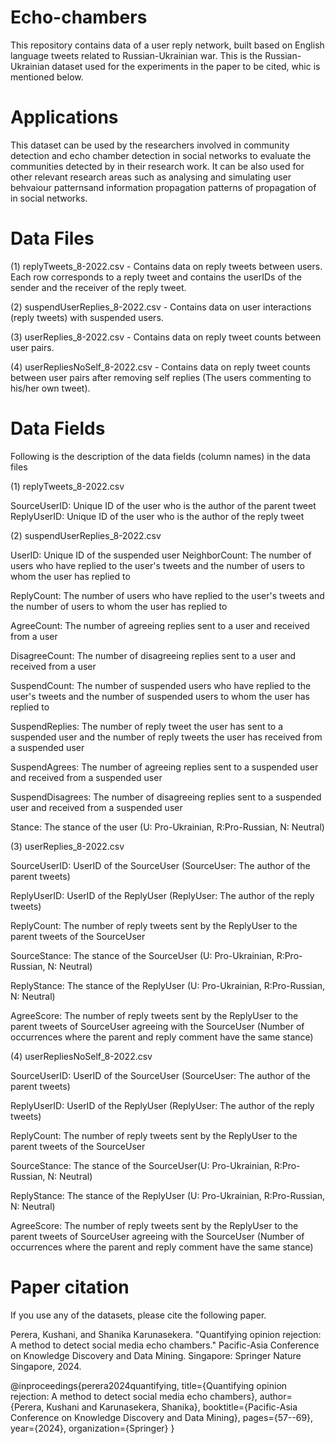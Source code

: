 # Echo-chambers
This repository contains data of a user reply network, built based on English language tweets related to Russian-Ukrainian war. This is the Russian-Ukrainian dataset used for the experiments in the paper to be cited, whic is mentioned below.

# Applications
This dataset can be used by the researchers involved in community detection and echo chamber detection in social networks to evaluate the communities detected by in their research work. It can be also used for other relevant research areas such as analysing  and simulating user behvaiour patternsand information propagation patterns of propagation of  in social networks.

# Data Files
(1) replyTweets_8-2022.csv - Contains data on reply tweets between users. Each row corresponds to a reply tweet and contains the userIDs of the sender and the receiver of the reply tweet.

(2) suspendUserReplies_8-2022.csv - Contains data on user interactions (reply tweets) with suspended users. 

(3) userReplies_8-2022.csv - Contains data on reply tweet counts between user pairs.

(4) userRepliesNoSelf_8-2022.csv - Contains data on reply tweet counts between user pairs after removing self replies (The users commenting to his/her own tweet).

# Data Fields
Following is the description of the data fields (column names) in the data files

(1) replyTweets_8-2022.csv

SourceUserID: Unique ID of the user who is the author of the parent tweet 
ReplyUserID: Unique ID of the user who is the author of the reply tweet 

(2) suspendUserReplies_8-2022.csv

UserID: Unique ID of the suspended user
NeighborCount: The number of users who have replied to the user's tweets and the number of users to whom the user has replied to

ReplyCount: The number of  users who have replied to the user's tweets and the number of users to whom the user has replied to  

AgreeCount: The number of agreeing replies sent to a user and received from a user

DisagreeCount: The number of disagreeing replies sent to a user and received from a user

SuspendCount: The number of suspended users who have replied to the user's tweets and the number of suspended users to whom the user has replied to 

SuspendReplies: The number of reply tweet the user has sent to a suspended user and the number of reply tweets the user has received from a suspended user

SuspendAgrees: The number of agreeing replies sent to a suspended user and received from a suspended user  

SuspendDisagrees: The number of disagreeing replies sent to a suspended user and received from a suspended user  

Stance: The stance of the user (U: Pro-Ukrainian, R:Pro-Russian, N: Neutral)

(3) userReplies_8-2022.csv

SourceUserID: UserID of the SourceUser  (SourceUser: The author of the parent tweets)

ReplyUserID: UserID of the ReplyUser (ReplyUser: The author of the reply tweets)

ReplyCount: The number of reply tweets sent by the ReplyUser to the parent tweets of the SourceUser

SourceStance: The stance of the SourceUser (U: Pro-Ukrainian, R:Pro-Russian, N: Neutral)

ReplyStance: The stance of the ReplyUser (U: Pro-Ukrainian, R:Pro-Russian, N: Neutral)

AgreeScore: The number of reply tweets sent by the ReplyUser to the parent tweets of SourceUser agreeing with the SourceUser (Number of occurrences where the parent and reply comment have the same stance)


(4) userRepliesNoSelf_8-2022.csv

SourceUserID: UserID of the SourceUser  (SourceUser: The author of the parent tweets)

ReplyUserID: UserID of the ReplyUser  (ReplyUser: The author of the reply tweets)

ReplyCount: The number of reply tweets sent by the ReplyUser to the parent tweets of the SourceUser

SourceStance: The stance of the SourceUser(U: Pro-Ukrainian, R:Pro-Russian, N: Neutral)

ReplyStance: The stance of the ReplyUser (U: Pro-Ukrainian, R:Pro-Russian, N: Neutral)

AgreeScore: The number of reply tweets sent by the ReplyUser to the parent tweets of SourceUser agreeing with the SourceUser (Number of occurrences where the parent and reply comment have the same stance)

# Paper citation
If you use any of the datasets, please cite the following paper.

Perera, Kushani, and Shanika Karunasekera. "Quantifying opinion rejection: A method to detect social media echo chambers." Pacific-Asia Conference on Knowledge Discovery and Data Mining. Singapore: Springer Nature Singapore, 2024.

@inproceedings{perera2024quantifying,
  title={Quantifying opinion rejection: A method to detect social media echo chambers},
  author={Perera, Kushani and Karunasekera, Shanika},
  booktitle={Pacific-Asia Conference on Knowledge Discovery and Data Mining},
  pages={57--69},
  year={2024},
  organization={Springer}
}
